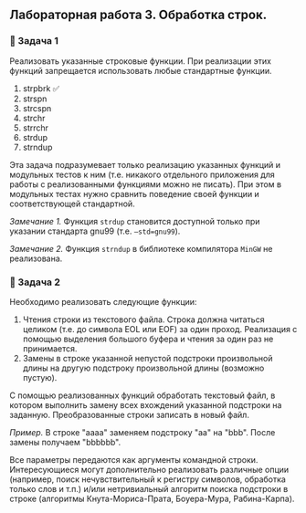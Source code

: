 ## Лабораторная работа 3. Обработка строк.

### :red_circle: Задача 1 

Реализовать указанные строковые функции. При реализации этих функций запрещается использовать любые стандартные функции.

1. strpbrk :white_check_mark:
2. strspn
3. strcspn
4. strchr
5. strrchr
6. strdup
7. strndup

Эта задача подразумевает только реализацию указанных функций и модульных тестов к ним (т.е. никакого отдельного приложения для работы с реализованными функциями можно не писать). 
При этом в модульных тестах нужно сравнить поведение своей функции и соответствующей стандартной.

*Замечание 1.*
Функция `strdup` становится доступной только при указании стандарта gnu99 (т.е. `–std=gnu99`).

*Замечание 2.*
Функция `strndup` в библиотеке компилятора `MinGW` не реализована.

### :red_circle: Задача 2 

Необходимо реализовать следующие функции:

1. Чтения строки из текстового файла. Строка должна читаться целиком (т.е. до символа EOL или EOF) за один проход. Реализация с помощью выделения большого буфера и чтения за один раз не принимается.
2. Замены в строке указанной непустой подстроки произвольной длины на другую подстроку произвольной длины (возможно пустую).

С помощью реализованных функций обработать текстовый файл, в котором выполнить замену всех вхождений указанной подстроки на заданную. Преобразованные строки записать в новый файл.

*Пример.*
В строке "aaaa" заменяем подстроку "aa" на "bbb". После замены получаем "bbbbbb".

Все параметры передаются как аргументы командной строки.
Интересующиеся могут дополнительно реализовать различные опции (например, поиск нечувствительный к регистру символов, обработка только слов и т.п.) и/или нетривиальный алгоритм поиска подстроки в строке (алгоритмы Кнута-Мориса-Прата, Боуера-Мура, Рабина-Карпа).
